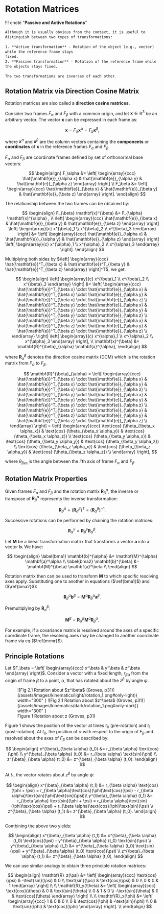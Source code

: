 # Rotation Matrices

!!! cnote "**Passive and Active Rotations**"

    Although it is usually obvious from the context, it is useful to distinguish between two types of transformations: 

    1. **Active transformation** - Rotation of the object (e.g., vector) while the reference frame stays
    fixed.
    2. **Passive transformation** - Rotation of the reference frame while the objects stays fixed.

    The two transformations are inverses of each other.

## Rotation Matrix via Direction Cosine Matrix

Rotation matrices are also called a **direction cosine matrices**.

Consider two frames $F_\alpha$ and $F_\beta$ with a common origin, and let $\mathbf{x} \in \mathbb{R}^3$ be an arbitrary vector. The vector $\mathbf{x}$ can be expressed in each frame as:

$$
\mathbf{x} = F_\alpha \mathbf{x}^{\alpha} = F_\beta \mathbf{x}^{\beta},
$$

where $\mathbf{x}^{\alpha}$ and $\mathbf{x}^{\beta}$ are the column vectors containing the **components** or **coordinates** of $\mathbf{x}$ in the reference frames $F_\alpha$ and $F_\beta$.

$F_\alpha$ and $F_\beta$ are coordinate frames defined by set of orthonormal base vectors:

$$
\begin{align}
F_\alpha &=
\left[
\begin{array}{ccc}
\hat{\mathbf{e}}_{\alpha x} & \hat{\mathbf{e}}_{\alpha y} & \hat{\mathbf{e}}_{\alpha z}
\end{array}
\right] \\ 
F_\beta &=
\left[
\begin{array}{ccc}
\hat{\mathbf{e}}_{\beta x} & \hat{\mathbf{e}}_{\beta y} & \hat{\mathbf{e}}_{\beta z}
\end{array}
\right].
\end{align}
$$

The relationship between the two frames can be obtained by:

$$
\begin{align}
F_{\beta} \mathbf{x}^{\beta} &= F_{\alpha} \mathbf{x}^{\alpha} , \\
\left[
\begin{array}{ccc}
\hat{\mathbf{e}}_{\beta x} & \hat{\mathbf{e}}_{\beta y} & \hat{\mathbf{e}}_{\beta z}
\end{array}
\right]
\left[ 
\begin{array}{c}
x^{\beta}_1 \\
x^{\beta}_2 \\
x^{\beta}_3
\end{array}
\right] &= 
\left[
\begin{array}{ccc}
\hat{\mathbf{e}}_{\alpha x} & \hat{\mathbf{e}}_{\alpha y} & \hat{\mathbf{e}}_{\alpha z}
\end{array}
\right]
\left[ 
\begin{array}{c}
x^{\alpha}_1 \\
x^{\alpha}_2 \\
x^{\alpha}_3
\end{array}
\right].
\end{align}
$$

Multiplying both sides by 
$\left[
\begin{array}{ccc}
\hat{\mathbf{e}}^T_{\beta x} & \hat{\mathbf{e}}^T_{\beta y} & \hat{\mathbf{e}}^T_{\beta z}
\end{array}
\right]^T$, we get:

$$
\begin{align}
\left[ 
\begin{array}{c}
x^{\beta}_1 \\
x^{\beta}_2 \\
x^{\beta}_3
\end{array}
\right] &= 
\left[
\begin{array}{ccc}
\hat{\mathbf{e}}^T_{\beta x} \cdot \hat{\mathbf{e}}_{\alpha x} & \hat{\mathbf{e}}^T_{\beta x} \cdot \hat{\mathbf{e}}_{\alpha y} & \hat{\mathbf{e}}^T_{\beta x} \cdot \hat{\mathbf{e}}_{\alpha z} \\
\hat{\mathbf{e}}^T_{\beta y} \cdot \hat{\mathbf{e}}_{\alpha x} & \hat{\mathbf{e}}^T_{\beta y} \cdot \hat{\mathbf{e}}_{\alpha y} & \hat{\mathbf{e}}^T_{\beta y} \cdot \hat{\mathbf{e}}_{\alpha z} \\
\hat{\mathbf{e}}^T_{\beta z} \cdot \hat{\mathbf{e}}_{\alpha x} & \hat{\mathbf{e}}^T_{\beta z} \cdot \hat{\mathbf{e}}_{\alpha y} & \hat{\mathbf{e}}^T_{\beta z} \cdot \hat{\mathbf{e}}_{\alpha z} \\
\end{array}
\right]
\left[ 
\begin{array}{c}
x^{\alpha}_1 \\
x^{\alpha}_2 \\
x^{\alpha}_3
\end{array}
\right], \\
\mathbf{x}^{\beta} &= \mathbf{R}^{\beta}_{\alpha} \mathbf{x}^{\alpha},
\end{align}
$$

where $\mathbf{R}^{\beta}_{\alpha}$ denotes the direction cosine matrix (DCM) which is the rotation matrix from $F_\alpha$ to $F_\beta$.

$$
\mathbf{R}^{\beta}_{\alpha} = 
\left[
\begin{array}{ccc}
\hat{\mathbf{e}}^T_{\beta x} \cdot \hat{\mathbf{e}}_{\alpha x} & \hat{\mathbf{e}}^T_{\beta x} \cdot \hat{\mathbf{e}}_{\alpha y} & \hat{\mathbf{e}}^T_{\beta x} \cdot \hat{\mathbf{e}}_{\alpha z} \\
\hat{\mathbf{e}}^T_{\beta y} \cdot \hat{\mathbf{e}}_{\alpha x} & \hat{\mathbf{e}}^T_{\beta y} \cdot \hat{\mathbf{e}}_{\alpha y} & \hat{\mathbf{e}}^T_{\beta y} \cdot \hat{\mathbf{e}}_{\alpha z} \\
\hat{\mathbf{e}}^T_{\beta z} \cdot \hat{\mathbf{e}}_{\alpha x} & \hat{\mathbf{e}}^T_{\beta z} \cdot \hat{\mathbf{e}}_{\alpha y} & \hat{\mathbf{e}}^T_{\beta z} \cdot \hat{\mathbf{e}}_{\alpha z} \\
\end{array}
\right] = 
\left[
\begin{array}{ccc}
\text{cos} (\theta_{\beta_x \alpha_x}) & \text{cos} (\theta_{\beta_x \alpha_y}) & \text{cos} (\theta_{\beta_x \alpha_z})  \\
\text{cos} (\theta_{\beta_y \alpha_x}) & \text{cos} (\theta_{\beta_y \alpha_y}) & \text{cos} (\theta_{\beta_y \alpha_z})  \\
\text{cos} (\theta_{\beta_z \alpha_x}) & \text{cos} (\theta_{\beta_z \alpha_y}) & \text{cos} (\theta_{\beta_z \alpha_z})  \\
\end{array}
\right],
$$

where $\theta_{\beta_i \alpha_i}$ is the angle between the $i$'th axis of frame $F_\alpha$ and $F_\beta$.

## Rotation Matrix Properties

Given frames $F_\alpha$ and $F_\beta$ and the rotation matrix $\mathbf{R}^{\alpha}_{\beta}$, the inverse or transpose of $\mathbf{R}^{\alpha}_{\beta}$ represents the inverse transformation:

$$
\mathbf{R}^{\alpha}_{\beta} = \left(\mathbf{R}^{\beta}_{\alpha} \right)^T = \left(\mathbf{R}^{\beta}_{\alpha} \right)^{-1}.
$$

Successive rotations can be performed by chaining the rotation matrices:

$$
\mathbf{R}^{\gamma}_{\alpha} = \mathbf{R}^{\gamma}_{\beta} \mathbf{R}^{\beta}_{\alpha}.
$$

Let $\mathbf{M}$ be a linear transformation matrix that transforms a vector $\mathbf{a}$ into a vector $\mathbf{b}$. We have:

$$
\begin{align}
\label{bma1}
\mathbf{b}^{\alpha} &= \mathbf{M}^{\alpha} \mathbf{a}^\alpha \\
\label{bma2}
\mathbf{b}^{\beta} &= \mathbf{M}^{\beta} \mathbf{a}^\beta \\
\end{align}
$$

Rotation matrix then can be used to transform $\mathbf{M}$ to which specific resolving axes apply. Substituting one to another in equations ($\ref{bma1}$) and ($\ref{bma2}$):

$$
\mathbf{R}^{\alpha}_{\beta} \mathbf{b}^{\beta} = \mathbf{M}^{\alpha} \mathbf{R}^{\alpha}_{\beta} \mathbf{a}^{\beta}.
$$

Premultiplying by $\mathbf{R}^{\beta}_{\alpha}$:

$$
\mathbf{M}^{\beta} = \mathbf{R}^{\beta}_{\alpha} \mathbf{M}^{\alpha} \mathbf{R}^{\alpha}_{\beta}. \label{mrmr}
$$

For example, if a covariance matrix is resolved around the axes of a specific coordinate frame, the resolving axes may be changed to another coordinate frame via eq ($\ref{mrmr}$).

## Principle Rotations

Let $F_\beta = \left[ \begin{array}{ccc} x^\beta & y^\beta & z^\beta \end{array} \right]$. Consider a vector with a fixed length, $r_{\beta \alpha}$ from the origin of frame $\beta$ to a point, $\alpha$, that has rotated about the $z^\beta$ by angle $\psi$.

<figure markdown>
  ![Fig 2.1 Rotation about $z^\beta$ (Groves, p31)](/assets/images/kinematics/light/rotation_1.png#only-light){ width="300" }
  ![Fig 2.1 Rotation about $z^\beta$ (Groves, p31)](/assets/images/kinematics/dark/rotation_1.png#only-dark){ width="300" }
  <figcaption>Figure 1 Rotation about z (Groves, p31)</figcaption>
</figure>

Figure 1 shows the position of the vector at times $t_0$ (pre-rotation) and $t_1$ (post-rotation). At $t_0$, the position of $\alpha$ with respect to the origin of $F_\beta$
and resolved about the axes of $F_\beta$ can be described by:

$$
\begin{align}
x^{\beta}_{\beta \alpha} (t_0) &= r_{\beta \alpha} \text{cos}(\phi) \\
y^{\beta}_{\beta \alpha} (t_0) &= r_{\beta \alpha} \text{sin}(\phi) \\
z^{\beta}_{\beta \alpha} (t_0) &= z^{\beta}_{\beta \alpha} (t_0).
\end{align}
$$

At $t_1$, the vector rotates about $z^\beta$ by angle $\psi$:

$$
\begin{align}
x^{\beta}_{\beta \alpha} (t_1) &= r_{\beta \alpha} \text{cos}(\phi + \psi) = r_{\beta \alpha}\text{cos}(\phi)\text{cos}(\psi) - r_{\beta \alpha}\text{sin}(\phi)\text{sin}(\psi)\\
y^{\beta}_{\beta \alpha} (t_1) &= r_{\beta \alpha} \text{sin}(\phi + \psi) = r_{\beta \alpha}\text{sin}(\phi)\text{cos}(\psi) + r_{\beta \alpha}\text{cos}(\phi)\text{sin}(\psi) \\
z^{\beta}_{\beta \alpha} (t_1) &= z^{\beta}_{\beta \alpha} (t_0).
\end{align}
$$

Combining the above two yields:

$$
\begin{align}
x^{\beta}_{\beta \alpha} (t_1) &= x^{\beta}_{\beta \alpha} (t_0) \text{cos}(\psi) - y^{\beta}_{\beta \alpha} (t_0) \text{sin}(\psi) \\
y^{\beta}_{\beta \alpha} (t_1) &= x^{\beta}_{\beta \alpha} (t_0) \text{sin}(\psi) + y^{\beta}_{\beta \alpha} (t_0) \text{cos}(\psi) \\
z^{\beta}_{\beta \alpha} (t_1) &= z^{\beta}_{\beta \alpha} (t_0),
\end{align}
$$

We can use similar analogy to obtain three principle rotation matrices:

$$
\begin{align}
\mathbf{R}_z(\psi) &= 
\left[
\begin{array}{ccc}
\text{cos}(\psi) & -\text{sin}(\psi) & 0 \\
\text{sin}(\psi) & \text{cos}(\psi) & 0 \\
0 & 0 & 1
\end{array} 
\right] \\ \\
\mathbf{R}_y(\theta) &= 
\left[
\begin{array}{ccc}
\text{cos}(\theta) & 0 & \text{sin}(\theta) \\
0 & 1 & 0 \\
-\text{sin}(\theta) & 0 & \text{cos}(\theta)
\end{array} 
\right] \\ \\
\mathbf{R}_x(\phi) &= 
\left[
\begin{array}{ccc}
1 & 0 & 0 \\
0 & \text{cos}(\phi) & -\text{sin}(\phi) \\
0 & \text{sin}(\phi) & \text{cos}(\phi)
\end{array} 
\right]. \\
\end{align}
$$